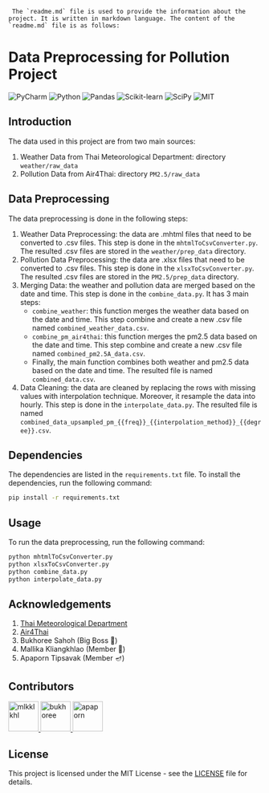 ```
 The `readme.md` file is used to provide the information about the project. It is written in markdown language. The content of the `readme.md` file is as follows:
```

# Data Preprocessing for Pollution Project

![PyCharm](https://img.shields.io/badge/pycharm-143?style=for-the-badge&logo=pycharm&logoColor=black&color=black&labelColor=green)
![Python](https://img.shields.io/badge/python-3670A0?style=for-the-badge&logo=python&logoColor=ffdd54)
![Pandas](https://img.shields.io/badge/pandas-150458?style=for-the-badge&logo=pandas&logoColor=white)
![Scikit-learn](https://img.shields.io/badge/scikit-learn-013243?style=for-the-badge&logo=scikit-learn&logoColor=white)
![SciPy](https://img.shields.io/badge/SciPy-%230C55A5.svg?style=for-the-badge&logo=scipy&logoColor=%white)
![MIT](https://img.shields.io/badge/license-MIT-013243?style=for-the-badge&logo=license&logoColor=white)

## Introduction

The data used in this project are from two main sources:

1. Weather Data from Thai Meteorological Department: directory `weather/raw_data`
2. Pollution Data from Air4Thai: directory `PM2.5/raw_data`

## Data Preprocessing

The data preprocessing is done in the following steps:

1. Weather Data Preprocessing: the data are .mhtml files that need to be converted to .csv files. This step is done in
   the `mhtmlToCsvConverter.py`. The resulted .csv files are stored in the `weather/prep_data` directory.
2. Pollution Data Preprocessing: the data are .xlsx files that need to be converted to .csv files. This step is done in
   the `xlsxToCsvConverter.py`. The resulted .csv files are stored in the `PM2.5/prep_data` directory.
3. Merging Data: the weather and pollution data are merged based on the date and time. This step is done in
   the `combine_data.py`. It has 3 main steps:
    - `combine_weather`: this function merges the weather data based on the date and time. This step combine and create
      a new .csv file named `combined_weather_data.csv`.
    - `combine_pm_air4thai`: this function merges the pm2.5 data based on the date and time. This step combine and
      create a new .csv file named `combined_pm2.5A_data.csv`.
    - Finally, the main function combines both weather and pm2.5 data based on the date and time. The resulted file is
      named `combined_data.csv`.
4. Data Cleaning: the data are cleaned by replacing the rows with missing values with interpolation technique. Moreover,
   it resample the data into hourly. This step is done in the `interpolate_data.py`. The resulted file is
   named `combined_data_upsampled_pm_{{freq}}_{{interpolation_method}}_{{degree}}.csv`.

## Dependencies

The dependencies are listed in the `requirements.txt` file. To install the dependencies, run the following command:

```bash
pip install -r requirements.txt
```

## Usage

To run the data preprocessing, run the following command:

```bash
python mhtmlToCsvConverter.py
python xlsxToCsvConverter.py
python combine_data.py
python interpolate_data.py
```

## Acknowledgements

1. [Thai Meteorological Department](https://www.tmd.go.th/)
2. [Air4Thai](https://air4thai.pcd.go.th/)
3. Bukhoree Sahoh (Big Boss 🥦)
4. Mallika Kliangkhlao (Member 🌼)
5. Apaporn Tipsavak (Member 🪔)

## Contributors

<a href="https://github.com/mlkklkhl">
  <img src="https://github.com/mlkklkhl.png" alt="mlkklkhl" width="60" height="60">
</a>
<a href="https://github.com/bukhoree">
  <img src="https://github.com/bukhoree.png" alt="bukhoree" width="60" height="60">
</a>
<a href="https://github.com/Oilly687">
  <img src="https://github.com/Oilly687.png" alt="apaporn" width="60" height="60">
</a>

## License

This project is licensed under the MIT License - see the [LICENSE](LICENSE) file for details.
